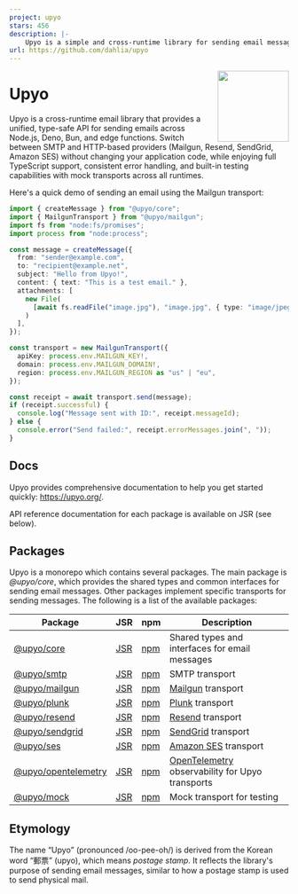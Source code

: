 ```yaml
---
project: upyo
stars: 456
description: |-
    Upyo is a simple and cross-runtime library for sending email messages using SMTP and various email providers.  It works on Node.js, Deno, Bun, and edge functions.
url: https://github.com/dahlia/upyo
---
```


<!-- deno-fmt-ignore-file -->

<img src="docs/public/logo.svg" width="128" height="128" align="right">

Upyo
====

Upyo is a cross-runtime email library that provides a unified, type-safe API
for sending emails across Node.js, Deno, Bun, and edge functions. Switch
between SMTP and HTTP-based providers (Mailgun, Resend, SendGrid, Amazon SES)
without changing your application code, while enjoying full TypeScript support,
consistent error handling, and built-in testing capabilities with mock
transports across all runtimes.

Here's a quick demo of sending an email using the Mailgun transport:

~~~~ typescript
import { createMessage } from "@upyo/core";
import { MailgunTransport } from "@upyo/mailgun";
import fs from "node:fs/promises";
import process from "node:process";

const message = createMessage({
  from: "sender@example.com",
  to: "recipient@example.net",
  subject: "Hello from Upyo!",
  content: { text: "This is a test email." },
  attachments: [
    new File(
      [await fs.readFile("image.jpg"), "image.jpg", { type: "image/jpeg" }]
    )
  ],
});

const transport = new MailgunTransport({
  apiKey: process.env.MAILGUN_KEY!,
  domain: process.env.MAILGUN_DOMAIN!,
  region: process.env.MAILGUN_REGION as "us" | "eu",
});

const receipt = await transport.send(message);
if (receipt.successful) {
  console.log("Message sent with ID:", receipt.messageId);
} else {
  console.error("Send failed:", receipt.errorMessages.join(", "));
}
~~~~


Docs
----

Upyo provides comprehensive documentation to help you get started quickly:
<https://upyo.org/>.

API reference documentation for each package is available on JSR (see below).


Packages
--------

Upyo is a monorepo which contains several packages.  The main package is
*@upyo/core*, which provides the shared types and common interfaces for
sending email messages.  Other packages implement specific transports for
sending messages.  The following is a list of the available packages:

| Package                                         | JSR                            | npm                            | Description                                        |
| ----------------------------------------------- | ------------------------------ | ------------------------------ | -------------------------------------------------- |
| [@upyo/core](/packages/core/)                   | [JSR][jsr:@upyo/core]          | [npm][npm:@upyo/core]          | Shared types and interfaces for email messages     |
| [@upyo/smtp](/packages/smtp/)                   | [JSR][jsr:@upyo/smtp]          | [npm][npm:@upyo/smtp]          | SMTP transport                                     |
| [@upyo/mailgun](/packages/mailgun/)             | [JSR][jsr:@upyo/mailgun]       | [npm][npm:@upyo/mailgun]       | [Mailgun] transport                                |
| [@upyo/plunk](/packages/plunk/)                 | [JSR][jsr:@upyo/plunk]         | [npm][npm:@upyo/plunk]         | [Plunk] transport                                  |
| [@upyo/resend](/packages/resend/)               | [JSR][jsr:@upyo/resend]        | [npm][npm:@upyo/resend]        | [Resend] transport                                 |
| [@upyo/sendgrid](/packages/sendgrid/)           | [JSR][jsr:@upyo/sendgrid]      | [npm][npm:@upyo/sendgrid]      | [SendGrid] transport                               |
| [@upyo/ses](/packages/ses/)                     | [JSR][jsr:@upyo/ses]           | [npm][npm:@upyo/ses]           | [Amazon SES] transport                             |
| [@upyo/opentelemetry](/packages/opentelemetry/) | [JSR][jsr:@upyo/opentelemetry] | [npm][npm:@upyo/opentelemetry] | [OpenTelemetry] observability  for Upyo transports |
| [@upyo/mock](/packages/mock/)                   | [JSR][jsr:@upyo/mock]          | [npm][npm:@upyo/mock]          | Mock transport for testing                         |

[jsr:@upyo/core]: https://jsr.io/@upyo/core
[npm:@upyo/core]: https://www.npmjs.com/package/@upyo/core
[jsr:@upyo/smtp]: https://jsr.io/@upyo/smtp
[npm:@upyo/smtp]: https://www.npmjs.com/package/@upyo/smtp
[jsr:@upyo/mailgun]: https://jsr.io/@upyo/mailgun
[npm:@upyo/mailgun]: https://www.npmjs.com/package/@upyo/mailgun
[jsr:@upyo/plunk]: https://jsr.io/@upyo/plunk
[npm:@upyo/plunk]: https://www.npmjs.com/package/@upyo
[jsr:@upyo/resend]: https://jsr.io/@upyo/resend
[npm:@upyo/resend]: https://www.npmjs.com/package/@upyo
[jsr:@upyo/sendgrid]: https://jsr.io/@upyo/sendgrid
[npm:@upyo/sendgrid]: https://www.npmjs.com/package/@upyo/sendgrid
[jsr:@upyo/ses]: https://jsr.io/@upyo/ses
[npm:@upyo/ses]: https://www.npmjs.com/package/@upyo/ses
[jsr:@upyo/opentelemetry]: https://jsr.io/@upyo/opentelemetry
[npm:@upyo/opentelemetry]: https://www.npmjs.com/package/@upyo/opentelemetry
[jsr:@upyo/mock]: https://jsr.io/@upyo/mock
[npm:@upyo/mock]: https://www.npmjs.com/package/@upyo/mock
[Mailgun]: https://www.mailgun.com/
[Plunk]: https://www.useplunk.com/
[Resend]: https://resend.com/
[SendGrid]: https://sendgrid.com/
[Amazon SES]: https://aws.amazon.com/ses/
[OpenTelemetry]: https://opentelemetry.io/


Etymology
---------

The name <q>Upyo</q> (pronounced /oo-pee-oh/) is derived from the Korean word
<q>郵票</q> (upyo), which means *postage stamp*.  It reflects the library's
purpose of sending email messages, similar to how a postage stamp is used to
send physical mail.

